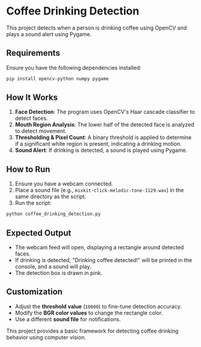 # Coffee Drinking Detection

This project detects when a person is drinking coffee using OpenCV and plays a sound alert using Pygame.

## Requirements

Ensure you have the following dependencies installed:

```sh
pip install opencv-python numpy pygame
```

## How It Works

1. **Face Detection**: The program uses OpenCV's Haar cascade classifier to detect faces.
2. **Mouth Region Analysis**: The lower half of the detected face is analyzed to detect movement.
3. **Thresholding & Pixel Count**: A binary threshold is applied to determine if a significant white region is present, indicating a drinking motion.
4. **Sound Alert**: If drinking is detected, a sound is played using Pygame.

## How to Run

1. Ensure you have a webcam connected.
2. Place a sound file (e.g., `mixkit-click-melodic-tone-1129.wav`) in the same directory as the script.
3. Run the script:

```sh
python coffee_drinking_detection.py
```

## Expected Output

- The webcam feed will open, displaying a rectangle around detected faces.
- If drinking is detected, "Drinking coffee detected!" will be printed in the console, and a sound will play.
- The detection box is drawn in pink.

## Customization

- Adjust the **threshold value** (`10000`) to fine-tune detection accuracy.
- Modify the **BGR color values** to change the rectangle color.
- Use a different **sound file** for notifications.

This project provides a basic framework for detecting coffee drinking behavior using computer vision.

